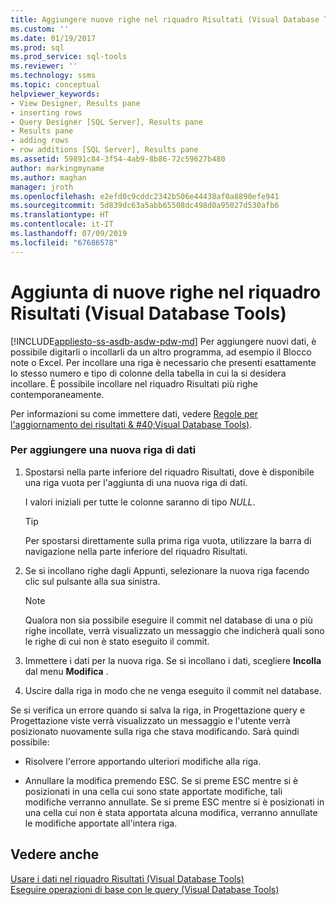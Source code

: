 ```yaml
---
title: Aggiungere nuove righe nel riquadro Risultati (Visual Database Tools) | Microsoft Docs
ms.custom: ''
ms.date: 01/19/2017
ms.prod: sql
ms.prod_service: sql-tools
ms.reviewer: ''
ms.technology: ssms
ms.topic: conceptual
helpviewer_keywords:
- View Designer, Results pane
- inserting rows
- Query Designer [SQL Server], Results pane
- Results pane
- adding rows
- row additions [SQL Server], Results pane
ms.assetid: 59891c84-3f54-4ab9-8b86-72c59627b480
author: markingmyname
ms.author: maghan
manager: jroth
ms.openlocfilehash: e2efd0c9cddc2342b506e44438af0a8890efe941
ms.sourcegitcommit: 5d839dc63a5abb65508dc498d0a95027d530afb6
ms.translationtype: HT
ms.contentlocale: it-IT
ms.lasthandoff: 07/09/2019
ms.locfileid: "67686578"
---
```

# <a name="add-new-rows-in-the-results-pane-visual-database-tools"></a>Aggiunta di nuove righe nel riquadro Risultati (Visual Database Tools)
[!INCLUDE[appliesto-ss-asdb-asdw-pdw-md](../../includes/appliesto-ss-asdb-asdw-pdw-md.md)]
Per aggiungere nuovi dati, è possibile digitarli o incollarli da un altro programma, ad esempio il Blocco note o Excel. Per incollare una riga è necessario che presenti esattamente lo stesso numero e tipo di colonne della tabella in cui la si desidera incollare. È possibile incollare nel riquadro Risultati più righe contemporaneamente.  
  
Per informazioni su come immettere dati, vedere [Regole per l'aggiornamento dei risultati & #40;Visual Database Tools&#41;](../../ssms/visual-db-tools/rules-for-updating-results-visual-database-tools.md).  
  
### <a name="to-add-a-new-data-row"></a>Per aggiungere una nuova riga di dati  
  
1.  Spostarsi nella parte inferiore del riquadro Risultati, dove è disponibile una riga vuota per l'aggiunta di una nuova riga di dati.  
  
    I valori iniziali per tutte le colonne saranno di tipo *NULL*.  
  
    > [!TIP]  
    > Per spostarsi direttamente sulla prima riga vuota, utilizzare la barra di navigazione nella parte inferiore del riquadro Risultati.  
  
2.  Se si incollano righe dagli Appunti, selezionare la nuova riga facendo clic sul pulsante alla sua sinistra.  
  
    > [!NOTE]  
    > Qualora non sia possibile eseguire il commit nel database di una o più righe incollate, verrà visualizzato un messaggio che indicherà quali sono le righe di cui non è stato eseguito il commit.  
  
3.  Immettere i dati per la nuova riga. Se si incollano i dati, scegliere **Incolla** dal menu **Modifica** .  
  
4.  Uscire dalla riga in modo che ne venga eseguito il commit nel database.  
  
Se si verifica un errore quando si salva la riga, in Progettazione query e Progettazione viste verrà visualizzato un messaggio e l'utente verrà posizionato nuovamente sulla riga che stava modificando. Sarà quindi possibile:  
  
-   Risolvere l'errore apportando ulteriori modifiche alla riga.  
  
-   Annullare la modifica premendo ESC. Se si preme ESC mentre si è posizionati in una cella cui sono state apportate modifiche, tali modifiche verranno annullate. Se si preme ESC mentre si è posizionati in una cella cui non è stata apportata alcuna modifica, verranno annullate le modifiche apportate all'intera riga.  
  
## <a name="see-also"></a>Vedere anche  
[Usare i dati nel riquadro Risultati &#40;Visual Database Tools&#41;](../../ssms/visual-db-tools/work-with-data-in-the-results-pane-visual-database-tools.md)  
[Eseguire operazioni di base con le query &#40;Visual Database Tools&#41;](../../ssms/visual-db-tools/perform-basic-operations-with-queries-visual-database-tools.md)  
  
